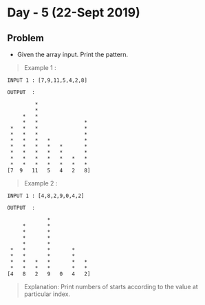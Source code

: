 # Day - 5 (22-Sept 2019)

## Problem

- Given the array input. Print the pattern.

> Example 1 :

```
INPUT 1 : [7,9,11,5,4,2,8]

OUTPUT  :

         *
         *
     *   *
     *   *               *
 *   *   *               *
 *   *   *               *
 *   *   *   *           *
 *   *   *   *   *       *
 *   *   *   *   *       *
 *   *   *   *   *   *   *
 *   *   *   *   *   *   *
[7  9   11   5   4   2   8]
```

> Example 2 :

```
INPUT 1 : [4,8,2,9,0,4,2]

OUTPUT  :

             *
     *       *
     *       *
     *       *
     *       *
 *   *       *       *
 *   *       *       *
 *   *   *   *       *   *
 *   *   *   *       *   *
[4   8   2   9   0   4   2]
```

> Explanation: Print numbers of starts according to the value at particular index.
